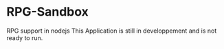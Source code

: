 # RPG-Sandbox
RPG support in nodejs
This Application is still in developpement and is not ready to run.
